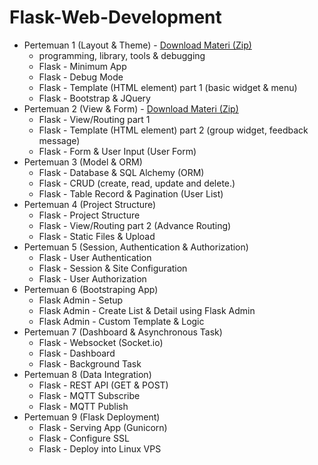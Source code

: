 # Flask-Web-Development

- Pertemuan 1 (Layout & Theme) - [Download Materi (Zip)](https://github.com/Muhammad-Yunus/Flask-Web-Development/raw/main/pertemuan_1/pertemuan_1.zip)
	- programming, library, tools & debugging
	- Flask - Minimum App
	- Flask - Debug Mode
	- Flask - Template (HTML element) part 1 (basic widget & menu)
	- Flask - Bootstrap & JQuery
- Pertemuan 2 (View & Form)  - [Download Materi (Zip)](https://github.com/Muhammad-Yunus/Flask-Web-Development/raw/main/pertemuan_1/pertemuan_1.zip)
	- Flask - View/Routing part 1
	- Flask - Template (HTML element) part 2 (group widget, feedback message)
	- Flask - Form & User Input (User Form)
- Pertemuan 3 (Model & ORM)
	- Flask - Database & SQL Alchemy (ORM)
	- Flask - CRUD (create, read, update and delete.)
	- Flask - Table Record & Pagination (User List)
- Pertemuan 4 (Project Structure)
	- Flask - Project Structure
	- Flask - View/Routing part 2 (Advance Routing)
	- Flask - Static Files & Upload
- Pertemuan 5 (Session, Authentication & Authorization)
	- Flask - User Authentication 
	- Flask - Session & Site Configuration
	- Flask - User Authorization 
- Pertemuan 6 (Bootstraping App)
	- Flask Admin - Setup
	- Flask Admin - Create List & Detail using Flask Admin
	- Flask Admin - Custom Template & Logic
- Pertemuan 7 (Dashboard & Asynchronous Task)
	- Flask - Websocket (Socket.io)
	- Flask - Dashboard 
	- Flask - Background Task
- Pertemuan 8 (Data Integration)
	- Flask - REST API (GET & POST)
	- Flask - MQTT Subscribe
	- Flask - MQTT Publish
- Pertemuan 9 (Flask Deployment)
	- Flask - Serving App (Gunicorn)
	- Flask - Configure SSL 
	- Flask - Deploy into Linux VPS